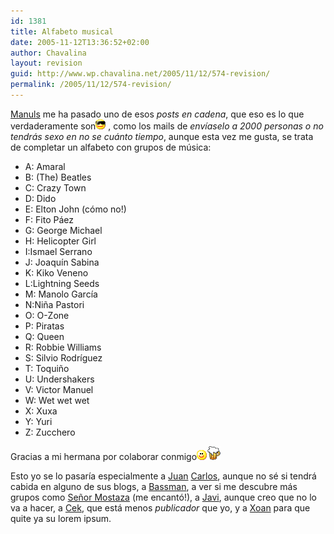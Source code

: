 ```yaml
---
id: 1381
title: Alfabeto musical
date: 2005-11-12T13:36:52+02:00
author: Chavalina
layout: revision
guid: http://www.wp.chavalina.net/2005/11/12/574-revision/
permalink: /2005/11/12/574-revision/
---
```

<a href="http://manuls.bitacoras.com" target="_blank">Manuls</a> me ha pasado uno de esos _posts en cadena_, que eso es lo que verdaderamente son![gafas](/imagenes/emoticonos/gafas.gif) , como los mails de _env&iacute;aselo a 2000 personas o no tendr&aacute;s sexo en no se cu&aacute;nto tiempo_, aunque esta vez me gusta, se trata de completar un alfabeto con grupos de m&uacute;sica:

  * A: Amaral
  * B: (The) Beatles
  * C: Crazy Town
  * D: Dido
  * E: Elton John (c&oacute;mo no!)
  * F: Fito P&aacute;ez
  * G: George Michael
  * H: Helicopter Girl
  * I:Ismael Serrano
  * J: Joaqu&iacute;n Sabina
  * K: Kiko Veneno
  * L:Lightning Seeds
  * M: Manolo Garc&iacute;a
  * N:Ni&ntilde;a Pastori
  * O: O-Zone
  * P: Piratas
  * Q: Queen
  * R: Robbie Williams
  * S: Silvio Rodr&iacute;guez
  * T: Toqui&ntilde;o
  * U: Undershakers
  * V: Victor Manuel
  * W: Wet wet wet
  * X: Xuxa
  * Y: Yuri
  * Z: Zucchero

Gracias a mi hermana por colaborar conmigo![emo](/imagenes/emoticonos/sonrisa.gif)![cerveza](/imagenes/emoticonos/cerveza.gif) 

Esto yo se lo pasar&iacute;a especialmente a <a href="http://peludin.blogspot.com/" target="_blank">Juan</a> <a href="http://usalo.blogspot.com/" target="_blank">Carlos</a>, aunque no s&eacute; si tendr&aacute; cabida en alguno de sus blogs, a <a href="http://inbasswetrust.blogspot.com/" target="_blank">Bassman</a>, a ver si me descubre m&aacute;s grupos como <a href="http://www.srmostaza.com/" target="_blank">Se&ntilde;or Mostaza</a> (me encant&oacute;!), a <a href="http://jcl.scenesp.org/index.php?dps=1" target="_blank">Javi</a>, aunque creo que no lo va a hacer, a <a href="http://cek.bitacoras.com/" target="_blank">Cek</a>, que est&aacute; menos _publicador_ que yo, y a <a href="http://toxico.bitacoras.com/" target="_blank">Xoan</a> para que quite ya su lorem ipsum.